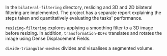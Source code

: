 In the `bilateral-filtering` directory, reslicing and 3D and 2D bilateral filtering are implemented. The project has a separate report explaining the steps taken and quantitatively evaluating the tasks' performance.

`resizing-filtering` explores applying a smoothing filter to a 3D image before resizing. In addition, `transformation-DDFs` translates and rotates the image using Dense Displacement Fields.

`divide-triangular-meshes` divides and visualises a segmented volume.
